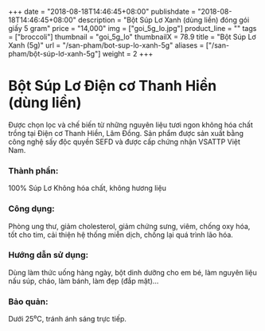+++
date = "2018-08-18T14:46:45+08:00"
publishdate = "2018-08-18T14:46:45+08:00"
description = "Bột Súp Lơ Xanh (dùng liền) đóng gói giấy 5 gram"
price = "14,000"
img = ["goi_5g_lo.jpg"]
product_line = ""
tags = ["broccoli"]
thumbnail = "goi_5g_lo"
thumbnailX = 78.9
title = "Bột Súp Lơ Xanh (5g)"
url = "/san-pham/bot-sup-lo-xanh-5g"
aliases = ["/san-pham/bột-súp-lơ-xanh-5g"]
weight = 2
+++

# Bột Súp Lơ Điện cơ Thanh Hiền (dùng liền)
            
Được chọn lọc và chế biến từ những nguyên liệu 
tươi ngon không hóa chất trồng tại Điện cơ Thanh Hiền, Lâm Đồng. Sản phẩm được 
sản xuất bằng công nghệ sấy độc quyền SEFD và được cấp chứng nhận 
VSATTP Việt Nam.

### Thành phần: 
100% Súp Lơ
Không hóa chất, không hương liệu

### Công dụng: 
Phòng ung thư, giảm cholesterol, 
giảm chứng sưng, viêm, chống 
oxy hóa, tốt cho tim, cải thiện 
hệ thống miễn dịch, chống lại 
quá trình lão hóa.

### Hướng dẫn sử dụng:  
Dùng làm thức uống hàng ngày, 
bột dinh dưỡng cho em bé, làm 
nguyên liệu nấu súp, cháo, làm 
bánh, làm đẹp (đắp mặt)…

### Bảo quản: 
Dưới 25⁰C, tránh ánh sáng trực tiếp.
